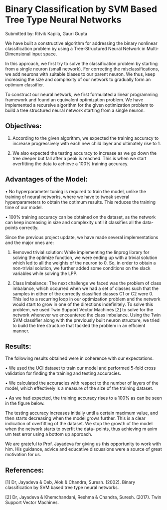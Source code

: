 # Binary Classification by SVM Based Tree Type Neural Networks

Submitted by: Ritvik Kapila, Gauri Gupta

We have built a constructive algorithm for addressing the binary nonlinear classification problem by using a Tree-Structured Neural Network in Multi-Dimensional input space.

In this approach, we first try to solve the classification problem by starting from a single neuron (small network). For correcting the misclassifications, we add neurons with suitable biases to our parent neuron. We thus, keep increasing the size and complexity of our network to gradually form an optimum classifier.

To construct our neural network, we first formulated a linear programming framework and found an equivalent optimization problem. We have implemented a recursive algorithm for the given optimization problem to build a tree structured neural network starting from a single neuron.


## Objectives:
1. According to the given algorithm, we expected the training accuracy to increase progressively with each new child layer and ultimately rise to 1.

2. We also expected the testing accuracy to increase as we go down the tree deeper but fall after a peak is reached. This is when we start overfitting the data to achieve a 100% training accuracy.



## Advantages of the Model:

• No hyperparameter tuning is required to train the model, unlike the training of neural networks, where we have to tweak several hyperparameters to obtain the optimum results. This reduces the training time of our model.

• 100% training accuracy can be obtained on the dataset, as the network can keep increasing in size and complexity until it classifies all the data-points correctly.


Since the previous project update, we have made several implementations and the major ones are:


1. Removed trivial solution:
While implementing the linprog library for solving the optimize function, we were ending up with a trivial solution which led to all the weights of the neuron to 0. So, in order to obtain a non-trivial solution, we further added some conditions on the slack variables while solving the LPP.


2. Class Imbalance:
The next challenge we faced was the problem of class imbalance, which occurred when we had a set of classes such that the samples in either of the correctly classified classes C1 or C2 were 0. This led to a recurring loop in our optimization problem and the network would start to grow in one of the directions indefinitely. To solve this problem, we used Twin Support Vector Machines [2] to solve for the network whenever we encountered the class imbalance. Using the Twin SVM classifier along with the previously built neuron structure, we tried to build the tree structure that tackled the problem in an efficient manner.


## Results:

The following results obtained were in coherence with our expectations.


• We used the UCI dataset to train our model and performed 5-fold cross validation for finding the training and testing accuracies.

• We calculated the accuracies with respect to the number of layers of the model, which effectively is a measure of the size of the training dataset.

• As we had expected, the training accuracy rises to a 100% as can be seen in the figure below.


The testing accuracy increases initially until a certain maximum value, and then starts decreasing when the model grows further. This is a clear indication of overfitting of the dataset.
We stop the growth of the model when the network starts to overfit the data- points, thus achieving m axim um test error using a bottom up approach.


We are grateful to Prof. Jayadeva for giving us this opportunity to work with him. His guidance, advice and educative discussions were a source of great motivation for us.

## References:

[1] Dr, Jayadeva & Deb, Alok & Chandra, Suresh. (2002). Binary classification by SVM based tree type neural networks.

[2] Dr, Jayadeva & Khemchandani, Reshma & Chandra, Suresh. (2017). Twin Support Vector Machines.
